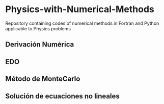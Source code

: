 # Physics-with-Numerical-Methods
Repository containing codes of numerical methods in Fortran and Python applicable to Physics problems
## Derivación Numérica
## EDO
## Método de MonteCarlo
## Solución de ecuaciones no lineales